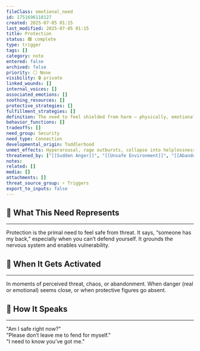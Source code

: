 ```yaml
---
fileClass: emotional_need
id: 1751696110127
created: 2025-07-05 01:15
last_modified: 2025-07-05 01:15
title: Protection
status: 🟩 complete
type: trigger
tags: []
category: note
entered: false
archived: false
priority: ⚪ None
visibility: 🔒 private
linked_wounds: []
internal_voices: []
associated_emotions: []
soothing_resources: []
protective_strategies: []
fulfillment_strategies: []
definition: The need to feel shielded from harm — physically, emotionally, or relationally — especially when vulnerable or afraid.
behavior_functions: []
tradeoffs: []
need_group: Security
need_type: Connection
developmental_origin: Toddlerhood
unmet_effects: Hyperarousal, rage outbursts, collapse into helplessness, compulsive self-protection, or projecting fear onto safe people.
threatened_by: ["[[Sudden Anger]]", "[[Unsafe Environment]]", "[[Abandonment Threats]]"]
notes: 
related: []
media: []
attachments: []
threat_source_group: ⚡ Triggers
export_to_inputs: false
---
```


## 🌱 What This Need Represents
---
Protection is the primal need to feel safe from threat. It says, “someone has my back,” especially when you can’t defend yourself. It grounds the nervous system and enables vulnerability.

## 📌 When It Gets Activated
---
In moments of perceived threat, chaos, or abandonment. When danger (real or emotional) seems close, or when protective figures go absent.

## 💬 How It Speaks
---
"Am I safe right now?"  
"Please don’t leave me to fend for myself."  
"I need to know you’ve got me."
